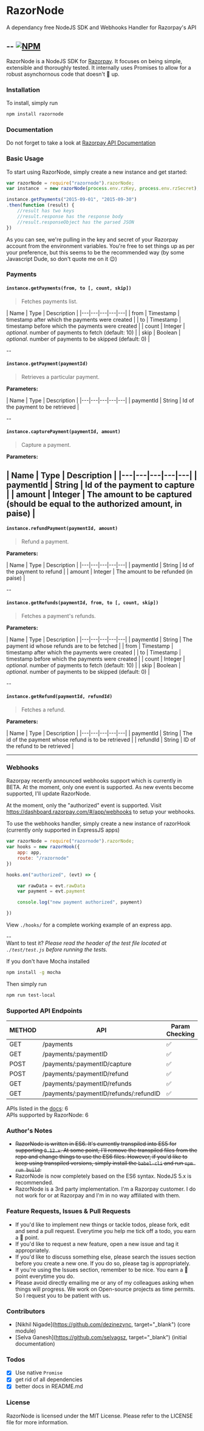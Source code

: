 # RazorNode

A dependancy free NodeJS SDK and Webhooks Handler for Razorpay's API

<!--<img src="https://api.travis-ci.org/DZNS/RazorNode.svg" />-->
--
[![NPM](https://nodei.co/npm/razornode.png)](https://npmjs.org/package/razornode)
--

RazorNode is a NodeJS SDK for [Razorpay][1]. It focuses on being simple, extensible and thoroughly tested. It internally uses Promises to allow for a robust asynchornous code that doesn't 🍲 up.

### Installation

To install, simply run  

````bash
npm install razornode
````

### Documentation

Do not forget to take a look at [Razorpay API Documentation](https://docs.razorpay.com/docs/payments)

### Basic Usage

To start using RazorNode, simply create a new instance and get started:

```javascript
var razorNode = require("razornode").razorNode;
var instance  = new razorNode(process.env.rzKey, process.env.rzSecret);

instance.getPayments("2015-09-01", "2015-09-30")
.then(function (result) {
    //result has two keys
    //result.response has the response body
    //result.responseObject has the parsed JSON
})
```

As you can see, we're pulling in the key and secret of your Razorpay account from the environment variables. You're free to set things up as per your preference, but this seems to be the recommended way (by some Javascript Dude, so don't quote me on it 😉)

### Payments

#### `instance.getPayments(from, to [, count, skip])`

> Fetches payments list.

| Name | Type |  Description |
|---|---|---|---|---|
| from  | Timestamp  | timestamp after which the payments were created  |
|  to |  Timestamp |  timestamp before which the payments were created |
|  count | Integer  | *optional*.  number of payments to fetch (default: 10)  |
|  skip | Boolean  | *optional*. number of payments to be skipped (default: 0) |

--

#### `instance.getPayment(paymentId)`

> Retrieves a particular payment.

**Parameters:**

| Name | Type |  Description |
|---|---|---|---|---|
| paymentId  | String  | Id of the payment to be retrieved  | 

--

#### `instance.capturePayment(paymentId, amount)`

> Capture a payment.

**Parameters:**

| Name | Type |  Description |
|---|---|---|---|---|
| paymentId  | String  | Id of the payment to capture  | 
| amount  | Integer | The amount to be captured (should be equal to the authorized amount, in paise) |
--

#### `instance.refundPayment(paymentId, amount)`

> Refund a payment.

**Parameters:**

| Name | Type |  Description |
|---|---|---|---|---|
| paymentId  | String  | Id of the payment to refund  | 
| amount  | Integer | The amount to be refunded (in paise) |

--

#### `instance.getRefunds(paymentId, from, to [, count, skip])`

> Fetches a payment's refunds.

**Parameters:**

| Name | Type |  Description |
|---|---|---|---|---|
| paymentId  | String  | The payment id whose refunds are to be fetched  | 
| from  | Timestamp  | timestamp after which the payments were created  |
|  to |  Timestamp |  timestamp before which the payments were created |
|  count | Integer  | *optional*.  number of payments to fetch (default: 10)  |
|  skip | Boolean  | *optional*. number of payments to be skipped (default: 0) |

--

#### `instance.getRefund(paymentId, refundId)`

> Fetches a refund.

**Parameters:**

| Name | Type |  Description |
|---|---|---|---|---|
| paymentId  | String  | The id of the payment whose refund is to be retrieved  | 
| refundId  | String  | ID of the refund to be retrieved  |

---

### Webhooks

Razorpay recently announced webhooks support which is currently in BETA. At the moment, only one event is supported. As new events become supported, I'll update RazorNode.

At the moment, only the "authorized" event is supported. Visit https://dashboard.razorpay.com/#/app/webhooks to setup your webhooks.

To use the webhooks handler, simply create a new instance of razorHook (currently only supported in ExpressJS apps)  

```javascript
var razorNode = require("razornode").razorNode;
var hooks = new razorHook({
    app: app,
    route: "/razornode"
})

hooks.on("authorized", (evt) => {

    var rawData = evt.rawData
    var payment = evt.payment

    console.log("new payment authorized", payment)

})
```

View `./hooks/` for a complete working example of an express app.  

--  
Want to test it?
*Please read the header of the test file located at `./test/test.js` before running the tests.*

If you don't have Mocha installed
````bash
npm install -g mocha
````

Then simply run
````bash
npm run test-local
````

### Supported API Endpoints
| METHOD | API | Param Checking  | Supported |
|---|---|---|---|
|GET|/payments|✅|✅|
|GET|/payments/:paymentID|✅|✅|
|POST|/payments/:paymentID/capture|✅|✅|
|POST|/payments/:paymentID/refund|✅|✅|
|GET|/payments/:paymentID/refunds|✅|✅|
|GET|/payments/:paymentID/refunds/:refundID|✅|✅|

APIs listed in the [docs][2]: 6  
APIs supported by RazorNode: 6

### Author's Notes
- ~~RazorNode is written in ES6. It's currently transpiled into ES5 for supporting `0.12.x`. At some point, I'll remove the transpiled files from the repo and change things to use the ES6 files. However, if you'd like to keep using transpiled versions, simply install the `babel-cli` and run `npm run build`.~~
- RazorNode is now completely based on the ES6 syntax. NodeJS 5.x is recommended.
- RazorNode is a 3rd party implementation. I'm a Razorpay customer. I do not work for or at Razorpay and I'm in no way affiliated with them.

### Feature Requests, Issues & Pull Requests
- If you'd like to implement new things or tackle todos, please fork, edit and send a pull request. Everytime you help me tick off a todo, you earn a 🍪 point.
- If you'd like to request a new feature, open a new issue and tag it appropriately.
- If you'd like to discuss something else, please search the issues section before you create a new one. If you do so, please tag is appropriately.
- If you're using the Issues section, remember to be nice. You earn a 🍪 point everytime you do.
- Please avoid directly emailing me or any of my colleagues asking when things will progress. We work on Open-source projects as time permits. So I request you to be patient with us.

### Contributors
- [Nikhil Nigade](https://github.com/dezinezync, target="_blank") (core module)
- [Selva Ganesh](https://github.com/selvagsz, target="_blank") (initial documentation)

### Todos
- [x] Use native `Promise`  
- [x] get rid of all dependencies  
- [x] better docs in README.md

### License
RazorNode is licensed under the MIT License. Please refer to the LICENSE file for more information.

[1]: https://razorpay.com/
[2]: https://docs.razorpay.com/docs/payments
